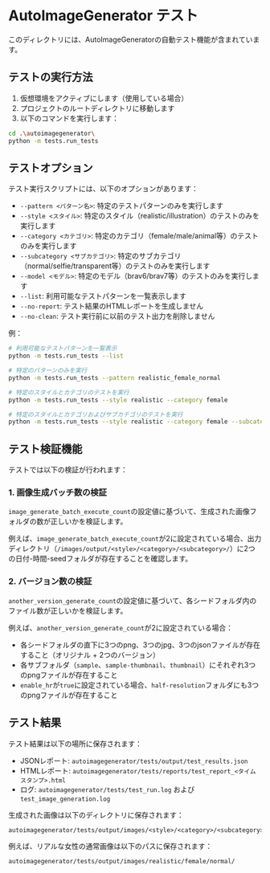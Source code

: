 # AutoImageGenerator テスト

このディレクトリには、AutoImageGeneratorの自動テスト機能が含まれています。

## テストの実行方法

1. 仮想環境をアクティブにします（使用している場合）
2. プロジェクトのルートディレクトリに移動します
3. 以下のコマンドを実行します：

```bash
cd .\autoimagegenerator\
python -m tests.run_tests
```

## テストオプション

テスト実行スクリプトには、以下のオプションがあります：

- `--pattern <パターン名>`: 特定のテストパターンのみを実行します
- `--style <スタイル>`: 特定のスタイル（realistic/illustration）のテストのみを実行します
- `--category <カテゴリ>`: 特定のカテゴリ（female/male/animal等）のテストのみを実行します
- `--subcategory <サブカテゴリ>`: 特定のサブカテゴリ（normal/selfie/transparent等）のテストのみを実行します
- `--model <モデル>`: 特定のモデル（brav6/brav7等）のテストのみを実行します
- `--list`: 利用可能なテストパターンを一覧表示します
- `--no-report`: テスト結果のHTMLレポートを生成しません
- `--no-clean`: テスト実行前に以前のテスト出力を削除しません

例：
```bash
# 利用可能なテストパターンを一覧表示
python -m tests.run_tests --list

# 特定のパターンのみを実行
python -m tests.run_tests --pattern realistic_female_normal

# 特定のスタイルとカテゴリのテストを実行
python -m tests.run_tests --style realistic --category female

# 特定のスタイルとカテゴリおよびサブカテゴリのテストを実行
python -m tests.run_tests --style realistic --category female --subcategory selfie
```

## テスト検証機能

テストでは以下の検証が行われます：

### 1. 画像生成バッチ数の検証

`image_generate_batch_execute_count`の設定値に基づいて、生成された画像フォルダの数が正しいかを検証します。

例えば、`image_generate_batch_execute_count`が2に設定されている場合、出力ディレクトリ（`/images/output/<style>/<category>/<subcategory>/`）に2つの日付-時間-seedフォルダが存在することを確認します。

### 2. バージョン数の検証

`another_version_generate_count`の設定値に基づいて、各シードフォルダ内のファイル数が正しいかを検証します。

例えば、`another_version_generate_count`が2に設定されている場合：
- 各シードフォルダの直下に3つのpng、3つのjpg、3つのjsonファイルが存在すること（オリジナル + 2つのバージョン）
- 各サブフォルダ（`sample`、`sample-thumbnail`、`thumbnail`）にそれぞれ3つのpngファイルが存在すること
- `enable_hr`が`true`に設定されている場合、`half-resolution`フォルダにも3つのpngファイルが存在すること

## テスト結果

テスト結果は以下の場所に保存されます：

- JSONレポート: `autoimagegenerator/tests/output/test_results.json`
- HTMLレポート: `autoimagegenerator/tests/reports/test_report_<タイムスタンプ>.html`
- ログ: `autoimagegenerator/tests/test_run.log` および `test_image_generation.log`

生成された画像は以下のディレクトリに保存されます：

```
autoimagegenerator/tests/output/images/<style>/<category>/<subcategory>/
```

例えば、リアルな女性の通常画像は以下のパスに保存されます：

```
autoimagegenerator/tests/output/images/realistic/female/normal/
```